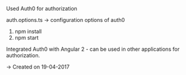 Used Auth0 for authorization

auth.options.ts -> configuration options of auth0

1. npm install
2. npm start

Integrated Auth0 with Angular 2 - can be used in other applications for authorization. 

-> Created on 19-04-2017 

